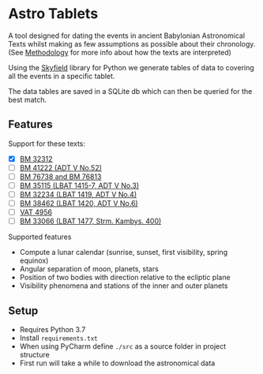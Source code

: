 # Astro Tablets

A tool designed for dating the events in ancient Babylonian Astronomical Texts
whilst making as few assumptions as possible about their chronology. 
(See [Methodology](./documents/methodology.md) for more info about how the texts are interpreted)

Using the [Skyfield](https://rhodesmill.org/skyfield/) library for Python we 
generate tables of data to covering all the events in a specific tablet. 

The data tables are saved in a SQLite db which can then be queried for the best match.

## Features

Support for these texts:
- [X] [BM 32312](./documents/bm32312.md)
- [ ] [BM 41222 (ADT V No.52)](documents/bm41222.md)
- [ ] [BM 76738 and BM 76813](./documents/bm76738.md)
- [ ] [BM 35115 (LBAT 1415-7, ADT V No.3)](documents/bm35115.md)
- [ ] [BM 32234 (LBAT 1419, ADT V No.4)](documents/bm32234.md)
- [ ] [BM 38462 (LBAT 1420, ADT V No.6)](documents/bm38462.md)
- [ ] [VAT 4956](./documents/vat4956.md)
- [ ] [BM 33066 (LBAT 1477, Strm. Kambys. 400)](./documents/bm33066.md)

Supported features
- Compute a lunar calendar (sunrise, sunset, first visibility, spring equinox)
- Angular separation of moon, planets, stars
- Position of two bodies with direction relative to the ecliptic plane
- Visibility phenomena and stations of the inner and outer planets

## Setup

- Requires Python 3.7
- Install `requirements.txt`
- When using PyCharm define `./src` as a source folder in project structure
- First run will take a while to download the astronomical data
